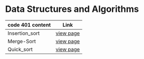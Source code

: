 # Data Structures and Algorithms


| code 401 content         | Link                                                                              |
| ------------------------ | --------------------------------------------------------------------------------- |
| Insertion_sort         | [view page](data_structure/insertion_sort/readme.md) |
| Merge-Sort    | [view page](data_structure/merge_sort/readme.md) |
| Quick_sort    | [view page](data_structure/quick_sort/readme.md) |

